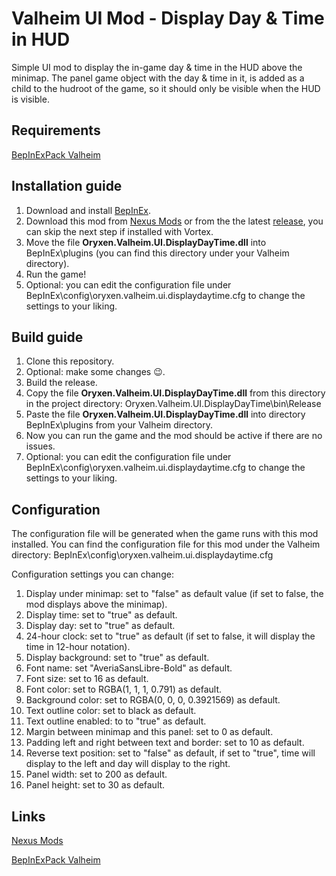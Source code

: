 # Valheim UI Mod - Display Day & Time in HUD

Simple UI mod to display the in-game day & time in the HUD above the minimap.
The panel game object with the day & time in it, is added as a child to the hudroot of the game, so it should only be visible when the HUD is visible.

## Requirements

[BepInExPack Valheim](https://valheim.thunderstore.io/package/denikson/BepInExPack_Valheim/)

## Installation guide

1. Download and install [BepInEx](https://valheim.thunderstore.io/package/denikson/BepInExPack_Valheim/).
2. Download this mod from [Nexus Mods](https://www.nexusmods.com/valheim/mods/861) or from the the latest [release](https://github.com/OryxenMods/Oryxen.Valheim.UI.DisplayDayTime/releases), you can skip the next step if installed with Vortex.
3. Move the file **Oryxen.Valheim.UI.DisplayDayTime.dll** into BepInEx\plugins (you can find this directory under your Valheim directory).
4. Run the game!
5. Optional: you can edit the configuration file under BepInEx\config\oryxen.valheim.ui.displaydaytime.cfg to change the settings to your liking.

## Build guide

1. Clone this repository.
2. Optional: make some changes 😉.
3. Build the release.
4. Copy the file **Oryxen.Valheim.UI.DisplayDayTime.dll** from this directory in the project directory: Oryxen.Valheim.UI.DisplayDayTime\bin\Release
5. Paste the file **Oryxen.Valheim.UI.DisplayDayTime.dll** into directory BepInEx\plugins from your Valheim directory.
6. Now you can run the game and the mod should be active if there are no issues.
7. Optional: you can edit the configuration file under BepInEx\config\oryxen.valheim.ui.displaydaytime.cfg to change the settings to your liking.

## Configuration

The configuration file will be generated when the game runs with this mod installed.
You can find the configuration file for this mod under the Valheim directory: BepInEx\config\oryxen.valheim.ui.displaydaytime.cfg

Configuration settings you can change:

1. Display under minimap: set to "false" as default value (if set to false, the mod displays above the minimap).
2. Display time: set to "true" as default.
3. Display day: set to "true" as default.
4. 24-hour clock: set to "true" as default (if set to false, it will display the time in 12-hour notation).
5. Display background: set to "true" as default.
6. Font name: set "AveriaSansLibre-Bold" as default.
7. Font size: set to 16 as default.
8. Font color: set to RGBA(1, 1, 1, 0.791) as default.
9. Background color: set to RGBA(0, 0, 0, 0.3921569) as default.
10. Text outline color: set to black as default.
11. Text outline enabled: to to "true" as default.
12. Margin between minimap and this panel: set to 0 as default.
13. Padding left and right between text and border: set to 10 as default.
14. Reverse text position: set to "false" as default, if set to "true", time will display to the left and day will display to the right.
15. Panel width: set to 200 as default.
16. Panel height: set to 30 as default.

## Links

[Nexus Mods](https://www.nexusmods.com/valheim/mods/861)

[BepInExPack Valheim](https://valheim.thunderstore.io/package/denikson/BepInExPack_Valheim/)

